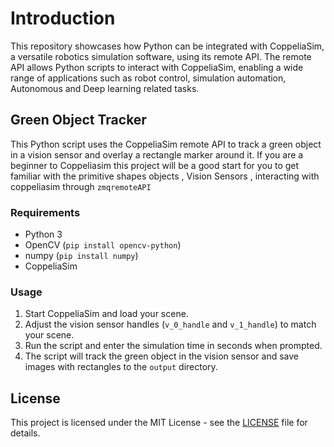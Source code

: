 # Introduction
This repository showcases how Python can be integrated with CoppeliaSim, a versatile robotics simulation software, using its remote API. The remote API allows Python scripts to interact with CoppeliaSim, enabling a wide range of applications such as robot control, simulation automation, Autonomous and Deep learning related tasks.
## Green Object Tracker
This Python script uses the CoppeliaSim remote API to track a green object in a vision sensor and overlay a rectangle marker around it. If you are a beginner to Coppeliasim this project will be a good start for you to get familiar with the primitive shapes objects , Vision Sensors , interacting with coppeliasim through `zmqremoteAPI`

### Requirements
- Python 3
- OpenCV (`pip install opencv-python`)
- numpy (`pip install numpy`)
- CoppeliaSim

### Usage
1. Start CoppeliaSim and load your scene.
2. Adjust the vision sensor handles (`v_0_handle` and `v_1_handle`) to match your scene.
3. Run the script and enter the simulation time in seconds when prompted.
4. The script will track the green object in the vision sensor and save images with rectangles to the `output` directory.

## License
This project is licensed under the MIT License - see the [LICENSE](LICENSE) file for details.
